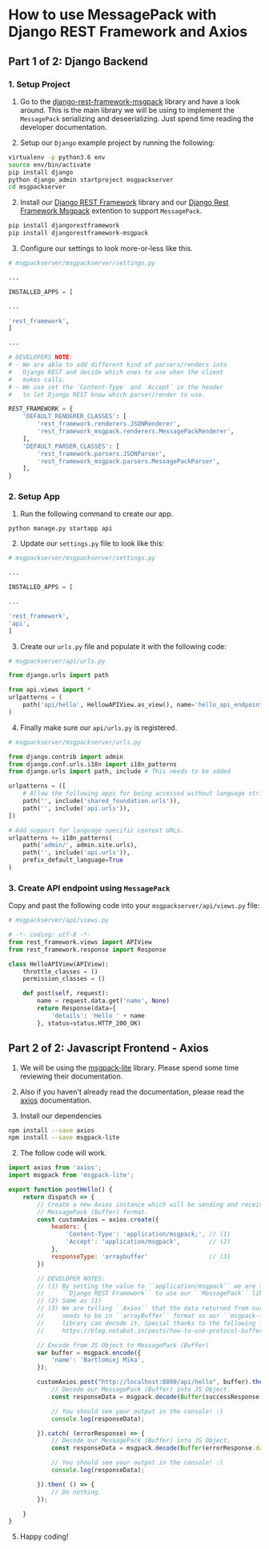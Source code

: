 
# How to use MessagePack with Django REST Framework and Axios
## Part 1 of 2: Django Backend
### 1. Setup Project
1. Go to the [django-rest-framework-msgpack](https://github.com/juanriaza/django-rest-framework-msgpack) library and have a look around. This is the main library we will be using to implement the ``MessagePack`` serializing and deseerializing. Just spend time reading the developer documentation.

2. Setup our ``Django`` example project by running the following:

  ```bash
  virtualenv -p python3.6 env
  source env/bin/activate
  pip install django
  python django_admin startproject msgpackserver
  cd msgpackserver
  ```

2. Install our [Django REST Framework]() library and our [Django Rest Framework Msgpack](https://github.com/juanriaza/django-rest-framework-msgpack)  extention to support ``MessagePack``.

  ```bash
  pip install djangorestframework
  pip install djangorestframework-msgpack
  ```

3. Configure our settings to look more-or-less like this.

  ```python
  # msgpackserver/msgpackserver/settings.py

  ...

  INSTALLED_APPS = [

  ...

  'rest_framework',
  ]

  ...

  # DEVELOPERS NOTE:
  # - We are able to add different kind of parsers/renders into
  #   Django REST and decide which ones to use when the client
  #   makes calls.
  # - We use set the `Content-Type` and `Accept` in the header
  #   to let Django REST know which parser/render to use.

  REST_FRAMEWORK = {
      'DEFAULT_RENDERER_CLASSES': [
          'rest_framework.renderers.JSONRenderer',
          'rest_framework_msgpack.renderers.MessagePackRenderer',
      ],
      'DEFAULT_PARSER_CLASSES': [
          'rest_framework.parsers.JSONParser',
          'rest_framework_msgpack.parsers.MessagePackParser',
      ],
  }
  ```

### 2. Setup App

1. Run the following command to create our app.

  ```
  python manage.py startapp api
  ```

2. Update our ``settings.py`` file to look like this:

  ```python
  # msgpackserver/msgpackserver/settings.py

  ...

  INSTALLED_APPS = [

  ...

  'rest_framework',
  'api',
  ]
  ```

3. Create our ``urls.py`` file and populate it with the following code:

  ```python
  # msgpackserver/api/urls.py

  from django.urls import path

  from api.views import *
  urlpatterns = (
      path('api/hello', HellowAPIView.as_view(), name='hello_api_endpoint'),
  )
  ```

4. Finally make sure our ``api/urls.py`` is registered.

  ```python
  # msgpackserver/msgpackserver/urls.py

  from django.contrib import admin
  from django.conf.urls.i18n import i18n_patterns
  from django.urls import path, include # This needs to be added

  urlpatterns = ([
      # Allow the following apps for being accessed without language string.
      path('', include('shared_foundation.urls')),
      path('', include('api.urls')),
  ])

  # Add support for language specific context URLs.
  urlpatterns += i18n_patterns(
      path('admin/', admin.site.urls),
      path('', include('api.urls')),
      prefix_default_language=True
  )
  ```

### 3. Create API endpoint using ``MessagePack``

Copy and past the following code into your ``msgpackserver/api/views.py`` file:

```python
# msgpackserver/api/views.py

# -*- coding: utf-8 -*-
from rest_framework.views import APIView
from rest_framework.response import Response

class HelloAPIView(APIView):
    throttle_classes = ()
    permission_classes = ()

    def post(self, request):
        name = request.data.get('name', None)
        return Response(data={
            'details': 'Hello ' + name
        }, status=status.HTTP_200_OK)
```

## Part 2 of 2: Javascript Frontend - Axios

1. We will be using the [msgpack-lite](https://github.com/kawanet/msgpack-lite) library. Please spend some time reviewing their documentation.

2. Also if you haven't already read the documentation, please read the [axios](https://github.com/axios/axios) documentation.

3. Install our dependencies

  ```bash
  npm install --save axios
  npm install --save msgpack-lite
  ```

2. The follow code will work.

  ```javascript
  import axios from 'axios';
  import msgpack from 'msgpack-lite';

  export function postHello() {
      return dispatch => {
          // Create a new Axios instance which will be sending and receiving in
          // MessagePack (Buffer) format.
          const customAxios = axios.create({
              headers: {
                  'Content-Type': 'application/msgpack;', // (1)
                  'Accept': 'application/msgpack',        // (2)
              },
              responseType: 'arraybuffer'                 // (3)
          })

          // DEVELOPER NOTES:
          // (1) By setting the value to ``application/msgpack`` we are telling
          //     ``Django REST Framework`` to use our ``MessagePack`` library.
          // (2) Same as (1)
          // (3) We are telling ``Axios`` that the data returned from our server
          //     needs to be in ``arrayBuffer`` format so our ``msgpack-lite``
          //     library can decode it. Special thanks to the following link:
          //     https://blog.notabot.in/posts/how-to-use-protocol-buffers-with-rest

          // Encode from JS Object to MessagePack (Buffer)
          var buffer = msgpack.encode({
              'name': 'Bartlomiej Mika',
          });

          customAxios.post("http://localhost:8000/api/hello", buffer).then( (successResponse) => {
              // Decode our MessagePack (Buffer) into JS Object.
              const responseData = msgpack.decode(Buffer(successResponse.data));

              // You should see your output in the console! :)
              console.log(responseData);

          }).catch( (errorResponse) => {
              // Decode our MessagePack (Buffer) into JS Object.
              const responseData = msgpack.decode(Buffer(errorResponse.data));

              // You should see your output in the console! :(
              console.log(responseData);

          }).then( () => {
              // Do nothing.
          });

      }
  }
  ```

5. Happy coding!
